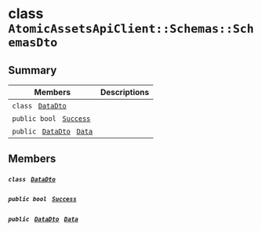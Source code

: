 # class `AtomicAssetsApiClient::Schemas::SchemasDto` 

## Summary

 Members                                | Descriptions                                
----------------------------------------|---------------------------------------------
`class ` [`DataDto`](AtomicAssetsApiClient--Schemas--SchemasDto--DataDto.md)        | 
`public bool ` [`Success`](#class_atomic_assets_api_client_1_1_schemas_1_1_schemas_dto_1a506fb037fbb6bfe8f254c021a2c3cfac) | 
`public ` [`DataDto`](AtomicAssetsApiClient--Schemas--SchemasDto--DataDto.md)` ` [`Data`](#class_atomic_assets_api_client_1_1_schemas_1_1_schemas_dto_1a6ed89521b3da4f30d2ab82c36d0afd13) | 

## Members

##### `class ` [`DataDto`](AtomicAssetsApiClient--Schemas--SchemasDto--DataDto.md) 

##### `public bool ` [`Success`](#class_atomic_assets_api_client_1_1_schemas_1_1_schemas_dto_1a506fb037fbb6bfe8f254c021a2c3cfac) 

##### `public ` [`DataDto`](AtomicAssetsApiClient--Schemas--SchemasDto--DataDto.md)` ` [`Data`](#class_atomic_assets_api_client_1_1_schemas_1_1_schemas_dto_1a6ed89521b3da4f30d2ab82c36d0afd13) 

